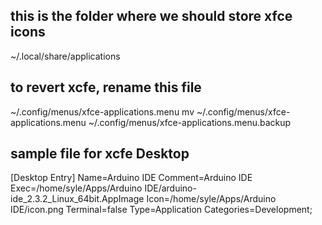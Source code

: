 ## this is the folder where we should store xfce icons
~/.local/share/applications

## to revert xcfe, rename this file
~/.config/menus/xfce-applications.menu
mv ~/.config/menus/xfce-applications.menu ~/.config/menus/xfce-applications.menu.backup

## sample file for xcfe Desktop
[Desktop Entry]
Name=Arduino IDE
Comment=Arduino IDE
Exec=/home/syle/Apps/Arduino IDE/arduino-ide_2.3.2_Linux_64bit.AppImage
Icon=/home/syle/Apps/Arduino IDE/icon.png
Terminal=false
Type=Application
Categories=Development;
